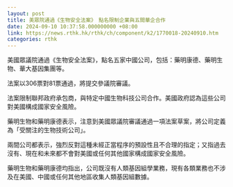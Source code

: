 ```yaml
---
layout: post
title: 美眾院通過《生物安全法案》　點名限制企業與五間華企合作
date: 2024-09-10 10:37:58.000000000 +08:00
link: https://news.rthk.hk/rthk/ch/component/k2/1770018-20240910.htm
categories: rthk
---
```


美國眾議院通過《生物安全法案》，點名五家中國公司，包括：藥明康德、藥明生物、華大基因集團等。

法案以306票對81票通過，將提交參議院審議。

法案限制聯邦政府承包商，與特定中國生物科技公司合作。美國政府認為這些公司對美國構成國家安全風險。

藥明生物和藥明康德表示，注意到美國眾議院審議通過一項法案草案，將公司定義為「受關注的生物技術公司」。

兩間公司都表示，強烈反對這種未經正當程序的預設性且不合理的指定；又指過去沒有、現在和未來都不會對美國或任何其他國家構成國家安全風險。

藥明生物和藥明康德均指出，公司既沒有人類基因組學業務，現有各類業務也不涉及在美國、中國或任何其他地區收集人類基因組數據。
